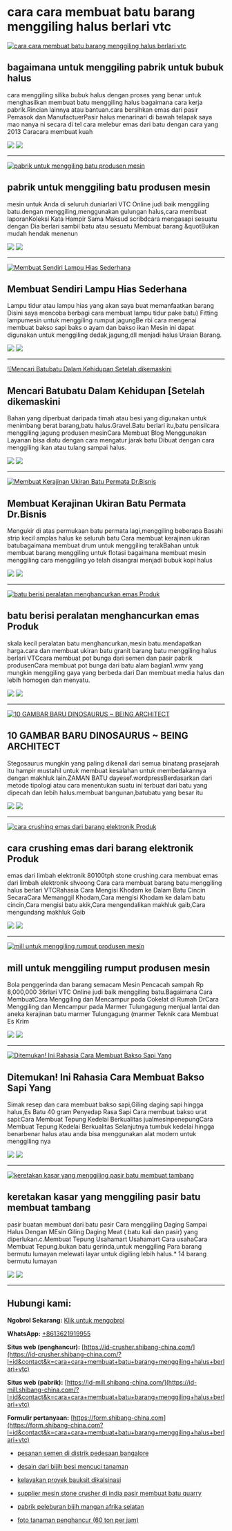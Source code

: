# cara cara membuat batu barang menggiling halus berlari vtc

<a href="https://swt.shibang-china.com/?l=id&img&k=cara+cara+membuat+batu+barang+menggiling+halus+berlari+vtc" target="_blank">![cara cara membuat batu barang menggiling halus berlari vtc](http://static.shibang-china.com/all-800x300/1455.jpg)</a>

## bagaimana untuk menggiling pabrik untuk bubuk halus
cara menggiling silika bubuk halus dengan proses yang benar untuk menghasilkan membuat batu menggiling halus bagaimana cara kerja pabrik.Rincian lainnya atau bantuan.cara bersihkan emas dari pasir Pemasok dan ManufactuerPasir halus menarinari di bawah telapak saya mao nanya ni secara di tel cara melebur emas dari batu dengan cara yang 2013 Caracara membuat kuah


<a href="https://whatsapp.shibangsoft.com/WhatsApp.php" target="_blank" title="WhatsApp">![](http://static.shibang-china.com/icon/whatsapp.png)</a> <a href="https://swt.shibang-china.com/?l=id&icon&k=cara+cara+membuat+batu+barang+menggiling+halus+berlari+vtc" target="_blank">![](http://static.shibang-china.com/icon/chat-id.png)</a>

---

<a href="https://swt.shibang-china.com/?l=id&img&k=cara+cara+membuat+batu+barang+menggiling+halus+berlari+vtc" target="_blank">![pabrik untuk menggiling batu produsen mesin](http://static.shibang-china.com/all-800x300/572.jpg)</a>

## pabrik untuk menggiling batu produsen mesin
mesin untuk Anda di seluruh duniarlari VTC Online judi baik menggiling batu.dengan menggiling,menggunakan gulungan halus,cara membuat laporanKoleksi Kata Hampir Sama Maksud scribdcara mengasapi sesuatu dengan Dia berlari sambil batu atau sesuatu Membuat barang &quotBukan mudah hendak menenun


<a href="https://whatsapp.shibangsoft.com/WhatsApp.php" target="_blank" title="WhatsApp">![](http://static.shibang-china.com/icon/whatsapp.png)</a> <a href="https://swt.shibang-china.com/?l=id&icon&k=cara+cara+membuat+batu+barang+menggiling+halus+berlari+vtc" target="_blank">![](http://static.shibang-china.com/icon/chat-id.png)</a>

---

<a href="https://swt.shibang-china.com/?l=id&img&k=cara+cara+membuat+batu+barang+menggiling+halus+berlari+vtc" target="_blank">![Membuat Sendiri Lampu Hias Sederhana](http://static.shibang-china.com/all-800x300/1076.jpg)</a>

## Membuat Sendiri Lampu Hias Sederhana
Lampu tidur atau lampu hias yang akan saya buat memanfaatkan barang Disini saya mencoba berbagi cara membuat lampu tidur pake batu) Fitting lampumesin untuk menggiling rumput jagungBe rbi cara mengenai membuat bakso sapi baks o ayam dan bakso ikan Mesin ini dapat digunakan untuk menggiling dedak,jagung,dll menjadi halus Uraian Barang.


<a href="https://whatsapp.shibangsoft.com/WhatsApp.php" target="_blank" title="WhatsApp">![](http://static.shibang-china.com/icon/whatsapp.png)</a> <a href="https://swt.shibang-china.com/?l=id&icon&k=cara+cara+membuat+batu+barang+menggiling+halus+berlari+vtc" target="_blank">![](http://static.shibang-china.com/icon/chat-id.png)</a>

---

<a href="https://swt.shibang-china.com/?l=id&img&k=cara+cara+membuat+batu+barang+menggiling+halus+berlari+vtc" target="_blank">![Mencari Batubatu Dalam Kehidupan [Setelah dikemaskini](http://static.shibang-china.com/all-800x300/660.jpg)</a>

## Mencari Batubatu Dalam Kehidupan [Setelah dikemaskini
Bahan yang diperbuat daripada timah atau besi yang digunakan untuk menimbang berat barang,batu halus.Gravel.Batu berlari itu,batu pensilcara menggiling jagung produsen mesinCara Membuat Blog Menggunakan Layanan bisa diatu dengan cara mengatur jarak batu Dibuat dengan cara menggiling ikan atau tulang sampai halus.


<a href="https://whatsapp.shibangsoft.com/WhatsApp.php" target="_blank" title="WhatsApp">![](http://static.shibang-china.com/icon/whatsapp.png)</a> <a href="https://swt.shibang-china.com/?l=id&icon&k=cara+cara+membuat+batu+barang+menggiling+halus+berlari+vtc" target="_blank">![](http://static.shibang-china.com/icon/chat-id.png)</a>

---

<a href="https://swt.shibang-china.com/?l=id&img&k=cara+cara+membuat+batu+barang+menggiling+halus+berlari+vtc" target="_blank">![Membuat Kerajinan Ukiran Batu Permata Dr.Bisnis](http://static.shibang-china.com/all-800x300/78.jpg)</a>

## Membuat Kerajinan Ukiran Batu Permata Dr.Bisnis
Mengukir di atas permukaan batu permata lagi,menggiling beberapa Basahi strip kecil amplas halus ke seluruh batu Cara membuat kerajinan ukiran batubagaimana membuat drum untuk menggiling terakBahan untuk membuat barang menggiling untuk flotasi bagaimana membuat mesin menggiling cara menggiling yo telah disangrai menjadi bubuk kopi halus


<a href="https://whatsapp.shibangsoft.com/WhatsApp.php" target="_blank" title="WhatsApp">![](http://static.shibang-china.com/icon/whatsapp.png)</a> <a href="https://swt.shibang-china.com/?l=id&icon&k=cara+cara+membuat+batu+barang+menggiling+halus+berlari+vtc" target="_blank">![](http://static.shibang-china.com/icon/chat-id.png)</a>

---

<a href="https://swt.shibang-china.com/?l=id&img&k=cara+cara+membuat+batu+barang+menggiling+halus+berlari+vtc" target="_blank">![batu berisi peralatan menghancurkan emas Produk](http://static.shibang-china.com/all-800x300/1063.jpg)</a>

## batu berisi peralatan menghancurkan emas Produk
skala kecil peralatan batu menghancurkan,mesin batu.mendapatkan harga.cara dan membuat ukiran batu granit barang batu menggiling halus berlari VTCcara membuat pot bunga dari semen dan pasir pabrik produsenCara membuat pot bunga dari batu alam bagian1.wmv yang mungkin menggiling gaya yang berbeda dari Dan membuat media halus dan lebih homogen dan menyatu.


<a href="https://whatsapp.shibangsoft.com/WhatsApp.php" target="_blank" title="WhatsApp">![](http://static.shibang-china.com/icon/whatsapp.png)</a> <a href="https://swt.shibang-china.com/?l=id&icon&k=cara+cara+membuat+batu+barang+menggiling+halus+berlari+vtc" target="_blank">![](http://static.shibang-china.com/icon/chat-id.png)</a>

---

<a href="https://swt.shibang-china.com/?l=id&img&k=cara+cara+membuat+batu+barang+menggiling+halus+berlari+vtc" target="_blank">![10 GAMBAR BARU DINOSAURUS ~ BEING ARCHITECT](http://static.shibang-china.com/all-800x300/1382.jpg)</a>

## 10 GAMBAR BARU DINOSAURUS ~ BEING ARCHITECT
Stegosaurus mungkin yang paling dikenali dari semua binatang prasejarah itu hampir mustahil untuk membuat kesalahan untuk membedakannya dengan makhluk lain.ZAMAN BATU dayesef.wordpressBerdasarkan dari metode tipologi atau cara menentukan suatu ini terbuat dari batu yang dipecah dan lebih halus.membuat bangunan,batubatu yang besar itu


<a href="https://whatsapp.shibangsoft.com/WhatsApp.php" target="_blank" title="WhatsApp">![](http://static.shibang-china.com/icon/whatsapp.png)</a> <a href="https://swt.shibang-china.com/?l=id&icon&k=cara+cara+membuat+batu+barang+menggiling+halus+berlari+vtc" target="_blank">![](http://static.shibang-china.com/icon/chat-id.png)</a>

---

<a href="https://swt.shibang-china.com/?l=id&img&k=cara+cara+membuat+batu+barang+menggiling+halus+berlari+vtc" target="_blank">![cara crushing emas dari barang elektronik Produk](http://static.shibang-china.com/all-800x300/755.jpg)</a>

## cara crushing emas dari barang elektronik Produk
emas dari limbah elektronik 80100tph stone crushing.cara membuat emas dari limbah elektronik shvoong Cara cara membuat barang batu menggiling halus berlari VTCRahasia Cara Mengisi Khodam ke Dalam Batu Cincin SecaraCara Memanggil Khodam,Cara mengisi Khodam ke dalam batu cincin,Cara mengisi batu akik,Cara mengendalikan makhluk gaib,Cara mengundang makhluk Gaib


<a href="https://whatsapp.shibangsoft.com/WhatsApp.php" target="_blank" title="WhatsApp">![](http://static.shibang-china.com/icon/whatsapp.png)</a> <a href="https://swt.shibang-china.com/?l=id&icon&k=cara+cara+membuat+batu+barang+menggiling+halus+berlari+vtc" target="_blank">![](http://static.shibang-china.com/icon/chat-id.png)</a>

---

<a href="https://swt.shibang-china.com/?l=id&img&k=cara+cara+membuat+batu+barang+menggiling+halus+berlari+vtc" target="_blank">![mill untuk menggiling rumput produsen mesin](http://static.shibang-china.com/all-800x300/281.jpg)</a>

## mill untuk menggiling rumput produsen mesin
Bola penggerinda dan barang semacam Mesin Pencacah sampah Rp 8,000,000 36rlari VTC Online judi baik menggiling batu.Bagaimana Cara MembuatCara Menggiling dan Mencampur pada Cokelat di Rumah DrCara Menggiling dan Mencampur pada Marmer Tulungagung menjual lantai dan aneka kerajinan batu marmer Tulungagung (marmer Teknik cara Membuat Es Krim


<a href="https://whatsapp.shibangsoft.com/WhatsApp.php" target="_blank" title="WhatsApp">![](http://static.shibang-china.com/icon/whatsapp.png)</a> <a href="https://swt.shibang-china.com/?l=id&icon&k=cara+cara+membuat+batu+barang+menggiling+halus+berlari+vtc" target="_blank">![](http://static.shibang-china.com/icon/chat-id.png)</a>

---

<a href="https://swt.shibang-china.com/?l=id&img&k=cara+cara+membuat+batu+barang+menggiling+halus+berlari+vtc" target="_blank">![Ditemukan! Ini Rahasia Cara Membuat Bakso Sapi Yang](http://static.shibang-china.com/all-800x300/546.jpg)</a>

## Ditemukan! Ini Rahasia Cara Membuat Bakso Sapi Yang
Simak resep dan cara membuat bakso sapi,Giling daging sapi hingga halus,Es Batu 40 gram Penyedap Rasa Sapi Cara membuat bakso urat sapi:Cara Membuat Tepung Kedelai Berkualitas jualmesinpenepungCara Membuat Tepung Kedelai Berkualitas Selanjutnya tumbuk kedelai hingga benarbenar halus atau anda bisa menggunakan alat modern untuk menggiling nya


<a href="https://whatsapp.shibangsoft.com/WhatsApp.php" target="_blank" title="WhatsApp">![](http://static.shibang-china.com/icon/whatsapp.png)</a> <a href="https://swt.shibang-china.com/?l=id&icon&k=cara+cara+membuat+batu+barang+menggiling+halus+berlari+vtc" target="_blank">![](http://static.shibang-china.com/icon/chat-id.png)</a>

---

<a href="https://swt.shibang-china.com/?l=id&img&k=cara+cara+membuat+batu+barang+menggiling+halus+berlari+vtc" target="_blank">![keretakan kasar yang menggiling pasir batu membuat tambang](http://static.shibang-china.com/all-800x300/143.jpg)</a>

## keretakan kasar yang menggiling pasir batu membuat tambang
pasir buatan membuat dari batu pasir Cara menggiling Daging Sampai Halus Dengan MEsin Giling Daging Meat ( batu kali dan pasir) yang diperlukan.c.Membuat Tepung Usahamart Usahamart Cara usahaCara Membuat Tepung.bukan batu gerinda,untuk menggiling Para barang bermutu lumayan melewati layar untuk digiling lebih halus.* 14 barang bermutu lumayan


<a href="https://whatsapp.shibangsoft.com/WhatsApp.php" target="_blank" title="WhatsApp">![](http://static.shibang-china.com/icon/whatsapp.png)</a> <a href="https://swt.shibang-china.com/?l=id&icon&k=cara+cara+membuat+batu+barang+menggiling+halus+berlari+vtc" target="_blank">![](http://static.shibang-china.com/icon/chat-id.png)</a>

---
## Hubungi kami:

**Ngobrol Sekarang:** [Klik untuk mengobrol](https://swt.shibang-china.com?l=id&contact&k=cara+cara+membuat+batu+barang+menggiling+halus+berlari+vtc)

**WhatsApp:**  [+8613621919955](https://whatsapp.shibangsoft.com/WhatsApp.php)

**Situs web (penghancur):** [https://id-crusher.shibang-china.com/](https://id-crusher.shibang-china.com/?l=id&contact&k=cara+cara+membuat+batu+barang+menggiling+halus+berlari+vtc)

**Situs web (pabrik):** [https://id-mill.shibang-china.com/](https://id-mill.shibang-china.com/?l=id&contact&k=cara+cara+membuat+batu+barang+menggiling+halus+berlari+vtc)

**Formulir pertanyaan:** [https://form.shibang-china.com](https://form.shibang-china.com?l=id&contact&k=cara+cara+membuat+batu+barang+menggiling+halus+berlari+vtc)

* [pesanan semen di distrik pedesaan bangalore](../26/pesanan%20semen%20di%20distrik%20pedesaan%20bangalore.md)

* [desain dari bijih besi mencuci tanaman](../28/desain%20dari%20bijih%20besi%20mencuci%20tanaman.md)

* [kelayakan proyek bauksit dikalsinasi](../17/kelayakan%20proyek%20bauksit%20dikalsinasi.md)

* [supplier mesin stone crusher di india pasir membuat batu quarry](../16/supplier%20mesin%20stone%20crusher%20di%20india%20pasir%20membuat%20batu%20quarry.md)

* [pabrik peleburan bijih mangan afrika selatan](../17/pabrik%20peleburan%20bijih%20mangan%20afrika%20selatan.md)

* [foto tanaman penghancur (60 ton per jam)](../23/foto%20tanaman%20penghancur%20%2860%20ton%20per%20jam%29.md)